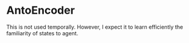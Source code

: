 # AntoEncoder
This is not used temporally. However, I expect it to learn efficiently the familiarity of states to agent.